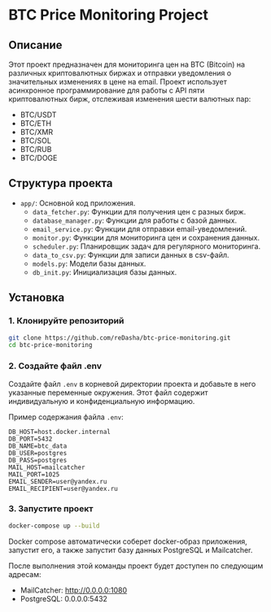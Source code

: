 # BTC Price Monitoring Project

## Описание

Этот проект предназначен для мониторинга цен на BTC (Bitcoin) на различных криптовалютных биржах и отправки уведомления о значительных изменениях в цене на email. Проект использует асинхронное программирование для работы с API пяти криптовалютных бирж, отслеживая изменения шести валютных пар:
- BTC/USDT
- BTC/ETH
- BTC/XMR
- BTC/SOL
- BTC/RUB
- BTC/DOGE

## Структура проекта

- `app/`: Основной код приложения.
  - `data_fetcher.py`: Функции для получения цен с разных бирж.
  - `database_manager.py`: Функции для работы с базой данных.
  - `email_service.py`: Функции для отправки email-уведомлений.
  - `monitor.py`: Функции для мониторинга цен и сохранения данных.
  - `scheduler.py`: Планировщик задач для регулярного мониторинга.
  - `data_to_csv.py`: Функции для записи данных в csv-файл.
  - `models.py`: Модели базы данных.
  - `db_init.py`: Инициализация базы данных.

## Установка

### 1. Клонируйте репозиторий

```bash
git clone https://github.com/reDasha/btc-price-monitoring.git
cd btc-price-monitoring
```

### 2. Создайте файл .env

Создайте файл `.env` в корневой директории проекта и добавьте в него указанные переменные окружения. Этот файл содержит индивидуальную и конфиденциальную информацию.

Пример содержания файла `.env`:

```env
DB_HOST=host.docker.internal
DB_PORT=5432
DB_NAME=btc_data
DB_USER=postgres
DB_PASS=postgres
MAIL_HOST=mailcatcher
MAIL_PORT=1025
EMAIL_SENDER=user@yandex.ru
EMAIL_RECIPIENT=user@yandex.ru
```

### 3. Запустите проект
```bash
docker-compose up --build
```
Docker compose автоматически соберет docker-образ приложения, запустит его, а также запустит базу данных PostgreSQL и Mailcatcher.

После выполнения этой команды проект будет доступен по следующим адресам:

- MailСatcher: http://0.0.0.0:1080
- PostgreSQL: 0.0.0.0:5432